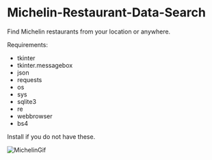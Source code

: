 # Michelin-Restaurant-Data-Search
Find Michelin restaurants from your location or anywhere. 

Requirements:
* tkinter
* tkinter.messagebox
* json
* requests
* os
* sys
* sqlite3
* re
* webbrowser
* bs4

Install if you do not have these.

![MichelinGif](https://github.com/user-attachments/assets/4061a725-9108-4e46-890b-e2e356b2caef)

